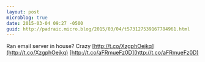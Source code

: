 ```yaml
---
layout: post
microblog: true
date: 2015-03-04 09:27 -0500
guid: http://padraic.micro.blog/2015/03/04/t573127539167784961.html
---
```

Ran email server in house? Crazy [http://t.co/XzgphOejkq](http://t.co/XzgphOejkq) [http://t.co/aFRmueFz0D](http://t.co/aFRmueFz0D)
